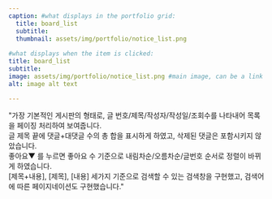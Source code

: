 ```yaml
---
caption: #what displays in the portfolio grid:
  title: board_list
  subtitle: 
  thumbnail: assets/img/portfolio/notice_list.png
  
#what displays when the item is clicked:
title: board_list
subtitle: 
image: assets/img/portfolio/notice_list.png #main image, can be a link or a file in assets/img/portfolio
alt: image alt text

---
```


"가장 기본적인 게시판의 형태로, 글 번호/제목/작성자/작성일/조회수를 나타내어 목록을 페이징 처리하여 보여줍니다.<br>글 제목 끝에 댓글+대댓글 수의 총 합을 표시하게 하였고, 삭제된 댓글은 포함시키지 않았습니다.<br>좋아요▼ 를 누르면 좋아요 수 기준으로 내림차순/오름차순/글번호 순서로 정렬이 바뀌게 하였습니다.<br>[제목+내용], [제목], [내용] 세가지 기준으로 검색할 수 있는 검색창을 구현했고, 검색어에 따른 페이지네이션도 구현했습니다."
